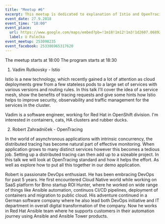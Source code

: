 ```yaml
---
title: "Meetup #6"
excerpt: This meetup is dedicated to explanation of Istio and OpenTracing.
event_date: 27.9.2018
event_time: "18:00"
event_place: 
  url: https://www.google.com/maps/embed?pb=!1m18!1m12!1m3!1d2607.068927407547!2d16.610185315840635!3d49.19925197932248!2m3!1f0!2f0!3f0!3m2!1i1024!2i768!4f13.1!3m3!1m2!1s0x0%3A0x0!2zNDnCsDExJzU3LjMiTiAxNsKwMzYnNDQuNiJF!5e0!3m2!1sen!2scz!4v1528745893930
  label: U Palečka
event_meetup: 253098235
event_facebook: 253386965317620
---
```


The meetup starts at 18:00
The program starts at 18:30

1) Vadim Rutkovsky - Istio

Istio is a new technology, which recently gained a lot of attention as cloud deployments grew from a few stateless pods to a large set of services with various versions and routing rules. In this talk I'll cover the idea of a service mesh, show the benefits of tracing requests and give some hints how Istio helps to improve security, observability and traffic management for the services in the cluster.

Vadim is a software engineer, working for Red Hat in OpenShift division. I'm interested in containers, cats, HA clusters and rubber ducks.

2) Robert Zahradníček - OpenTracing

In the world of asynchronous applications with intrinsic concurrency, the distributed tracing has become natural part of effective monitoring. When application grows to many distinct services however this becomes a tedious job. Setting up a distributed tracing can then add up to a sizeable project. In this talk we will look at OpenTracing standard and how it helps the effort. As well as explore how to put all this together in our demo application.

Robert is passionate DevOps enthusiast. He has been embracing DevOps for past 5 years. He first encountered Cloud Native world while working on SaaS platform for Brno startup ROI Hunter, where he worked on wide range of things like Ansible automation, continuos CI/CD pipelines, deployment of containers and migration to public cloud. His adventure continued in a German software company where he also lead both DevOps initiative and IT department in overall digital transformation of the company. Now he works in Red Hat Ansible team where he supports customers in their automation journey using Ansible and Ansible Tower products.